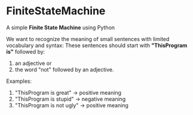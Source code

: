 FiniteStateMachine
==================

A simple <b>Finite State Machine</b> using Python

We want to recognize the meaning of small sentences with limited vocabulary and syntax:
These sentences should start with <b>"ThisProgram is"</b> followed by:

1. an adjective or
2. the word "not" followed by an adjective.


Examples:
1. "ThisProgram is great" → positive meaning
2. "ThisProgram is stupid" → negative meaning
3. "ThisProgram is not ugly" → positive meaning


